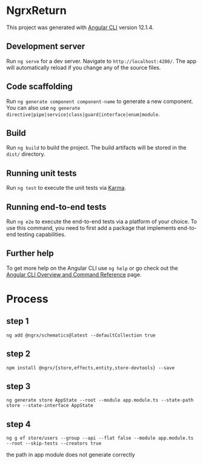 # NgrxReturn

This project was generated with [Angular CLI](https://github.com/angular/angular-cli) version 12.1.4.

## Development server

Run `ng serve` for a dev server. Navigate to `http://localhost:4200/`. The app will automatically reload if you change any of the source files.

## Code scaffolding

Run `ng generate component component-name` to generate a new component. You can also use `ng generate directive|pipe|service|class|guard|interface|enum|module`.

## Build

Run `ng build` to build the project. The build artifacts will be stored in the `dist/` directory.

## Running unit tests

Run `ng test` to execute the unit tests via [Karma](https://karma-runner.github.io).

## Running end-to-end tests

Run `ng e2e` to execute the end-to-end tests via a platform of your choice. To use this command, you need to first add a package that implements end-to-end testing capabilities.

## Further help

To get more help on the Angular CLI use `ng help` or go check out the [Angular CLI Overview and Command Reference](https://angular.io/cli) page.

# Process
## step 1
```
ng add @ngrx/schematics@latest --defaultCollection true
```
## step 2
```
npm install @ngrx/{store,effects,entity,store-devtools} --save
```
## step 3
```
ng generate store AppState --root --module app.module.ts --state-path store --state-interface AppState
```

## step 4 
```
ng g ef store/users --group --api --flat false --module app.module.ts --root --skip-tests --creators true
```
the path in app module does not generate correctly

